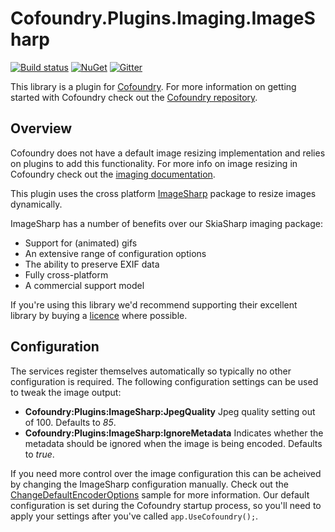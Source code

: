 # Cofoundry.Plugins.Imaging.ImageSharp

[![Build status](https://ci.appveyor.com/api/projects/status/neoc6yy7ed64td14?svg=true)](https://ci.appveyor.com/project/Cofoundry/cofoundry-plugins-imaging-imagesharp)
[![NuGet](https://img.shields.io/nuget/v/Cofoundry.Plugins.Imaging.ImageSharp.svg)](https://www.nuget.org/packages/Cofoundry.Plugins.Imaging.ImageSharp/)
[![Gitter](https://img.shields.io/gitter/room/cofoundry-cms/cofoundry.svg)](https://gitter.im/cofoundry-cms/cofoundry)

This library is a plugin for [Cofoundry](https://www.cofoundry.org). For more information on getting started with Cofoundry check out the [Cofoundry repository](https://github.com/cofoundry-cms/cofoundry).

## Overview

Cofoundry does not have a default image resizing implementation and relies on plugins to add this functionality. For more info on image resizing in Cofoundry check out the [imaging documentation](https://github.com/cofoundry-cms/cofoundry/wiki/Images). 

This plugin uses the cross platform [ImageSharp](https://github.com/JimBobSquarePants/ImageSharp) package to resize images dynamically.

ImageSharp has a number of benefits over our  SkiaSharp imaging package:

- Support for (animated) gifs
- An extensive range of configuration options
- The ability to preserve EXIF data
- Fully cross-platform
- A commercial support model

If you're using this library we'd recommend supporting their excellent library by buying a [licence](https://sixlabors.com/pricing) where possible.

## Configuration

The services register themselves automatically so typically no other configuration is required. The following configuration settings can be used to tweak the image output:

- **Cofoundry:Plugins:ImageSharp:JpegQuality** Jpeg quality setting out of 100. Defaults to *85*.
- **Cofoundry:Plugins:ImageSharp:IgnoreMetadata** Indicates whether the metadata should be ignored when the image is being encoded. Defaults to *true*.

If you need more control over the image configuration this can be acheived by changing the ImageSharp configuration manually. Check out the  [ChangeDefaultEncoderOptions](https://github.com/SixLabors/ImageSharp/tree/master/samples/ChangeDefaultEncoderOptions) sample for more information. Our default configuration is set during the Cofoundry startup process, so you'll need to apply your settings after you've called `app.UseCofoundry();`.